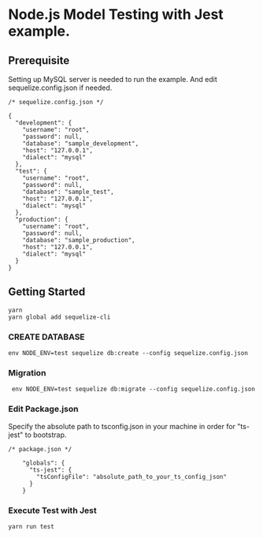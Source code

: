 # Node.js Model Testing with Jest example.


## Prerequisite

Setting up MySQL server is needed to run the example. And edit sequelize.config.json if needed.


```
/* sequelize.config.json */

{
  "development": {
    "username": "root",
    "password": null,
    "database": "sample_development",
    "host": "127.0.0.1",
    "dialect": "mysql"
  },
  "test": {
    "username": "root",
    "password": null,
    "database": "sample_test",
    "host": "127.0.0.1",
    "dialect": "mysql"
  },
  "production": {
    "username": "root",
    "password": null,
    "database": "sample_production",
    "host": "127.0.0.1",
    "dialect": "mysql"
  }
}
```

## Getting Started


```
yarn
yarn global add sequelize-cli
```


### CREATE DATABASE

```
env NODE_ENV=test sequelize db:create --config sequelize.config.json
```

### Migration

```
 env NODE_ENV=test sequelize db:migrate --config sequelize.config.json
```


### Edit Package.json


Specify the absolute path to tsconfig.json in your machine in order for "ts-jest" to bootstrap.
  

```
/* package.json */ 

    "globals": {
      "ts-jest": {
        "tsConfigFile": "absolute_path_to_your_ts_config_json"
      }
    }
```

### Execute Test with Jest


```
yarn run test
```

